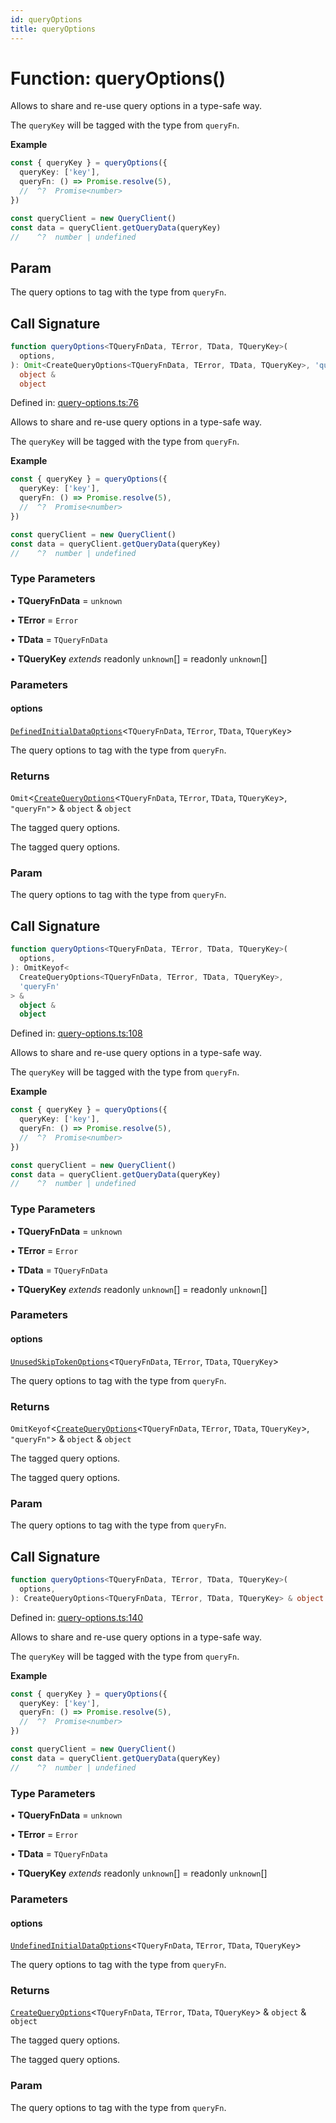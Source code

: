 ```yaml
---
id: queryOptions
title: queryOptions
---
```


<!-- DO NOT EDIT: this page is autogenerated from the type comments -->

# Function: queryOptions()

Allows to share and re-use query options in a type-safe way.

The `queryKey` will be tagged with the type from `queryFn`.

**Example**

```ts
const { queryKey } = queryOptions({
  queryKey: ['key'],
  queryFn: () => Promise.resolve(5),
  //  ^?  Promise<number>
})

const queryClient = new QueryClient()
const data = queryClient.getQueryData(queryKey)
//    ^?  number | undefined
```

## Param

The query options to tag with the type from `queryFn`.

## Call Signature

```ts
function queryOptions<TQueryFnData, TError, TData, TQueryKey>(
  options,
): Omit<CreateQueryOptions<TQueryFnData, TError, TData, TQueryKey>, 'queryFn'> &
  object &
  object
```

Defined in: [query-options.ts:76](https://github.com/arnoud-dv/query/blob/main/packages/angular-query-experimental/src/query-options.ts#L76)

Allows to share and re-use query options in a type-safe way.

The `queryKey` will be tagged with the type from `queryFn`.

**Example**

```ts
const { queryKey } = queryOptions({
  queryKey: ['key'],
  queryFn: () => Promise.resolve(5),
  //  ^?  Promise<number>
})

const queryClient = new QueryClient()
const data = queryClient.getQueryData(queryKey)
//    ^?  number | undefined
```

### Type Parameters

• **TQueryFnData** = `unknown`

• **TError** = `Error`

• **TData** = `TQueryFnData`

• **TQueryKey** _extends_ readonly `unknown`[] = readonly `unknown`[]

### Parameters

#### options

[`DefinedInitialDataOptions`](../../type-aliases/definedinitialdataoptions.md)\<`TQueryFnData`, `TError`, `TData`, `TQueryKey`\>

The query options to tag with the type from `queryFn`.

### Returns

`Omit`\<[`CreateQueryOptions`](../../interfaces/createqueryoptions.md)\<`TQueryFnData`, `TError`, `TData`, `TQueryKey`\>, `"queryFn"`\> & `object` & `object`

The tagged query options.

The tagged query options.

### Param

The query options to tag with the type from `queryFn`.

## Call Signature

```ts
function queryOptions<TQueryFnData, TError, TData, TQueryKey>(
  options,
): OmitKeyof<
  CreateQueryOptions<TQueryFnData, TError, TData, TQueryKey>,
  'queryFn'
> &
  object &
  object
```

Defined in: [query-options.ts:108](https://github.com/arnoud-dv/query/blob/main/packages/angular-query-experimental/src/query-options.ts#L108)

Allows to share and re-use query options in a type-safe way.

The `queryKey` will be tagged with the type from `queryFn`.

**Example**

```ts
const { queryKey } = queryOptions({
  queryKey: ['key'],
  queryFn: () => Promise.resolve(5),
  //  ^?  Promise<number>
})

const queryClient = new QueryClient()
const data = queryClient.getQueryData(queryKey)
//    ^?  number | undefined
```

### Type Parameters

• **TQueryFnData** = `unknown`

• **TError** = `Error`

• **TData** = `TQueryFnData`

• **TQueryKey** _extends_ readonly `unknown`[] = readonly `unknown`[]

### Parameters

#### options

[`UnusedSkipTokenOptions`](../../type-aliases/unusedskiptokenoptions.md)\<`TQueryFnData`, `TError`, `TData`, `TQueryKey`\>

The query options to tag with the type from `queryFn`.

### Returns

`OmitKeyof`\<[`CreateQueryOptions`](../../interfaces/createqueryoptions.md)\<`TQueryFnData`, `TError`, `TData`, `TQueryKey`\>, `"queryFn"`\> & `object` & `object`

The tagged query options.

The tagged query options.

### Param

The query options to tag with the type from `queryFn`.

## Call Signature

```ts
function queryOptions<TQueryFnData, TError, TData, TQueryKey>(
  options,
): CreateQueryOptions<TQueryFnData, TError, TData, TQueryKey> & object & object
```

Defined in: [query-options.ts:140](https://github.com/arnoud-dv/query/blob/main/packages/angular-query-experimental/src/query-options.ts#L140)

Allows to share and re-use query options in a type-safe way.

The `queryKey` will be tagged with the type from `queryFn`.

**Example**

```ts
const { queryKey } = queryOptions({
  queryKey: ['key'],
  queryFn: () => Promise.resolve(5),
  //  ^?  Promise<number>
})

const queryClient = new QueryClient()
const data = queryClient.getQueryData(queryKey)
//    ^?  number | undefined
```

### Type Parameters

• **TQueryFnData** = `unknown`

• **TError** = `Error`

• **TData** = `TQueryFnData`

• **TQueryKey** _extends_ readonly `unknown`[] = readonly `unknown`[]

### Parameters

#### options

[`UndefinedInitialDataOptions`](../../type-aliases/undefinedinitialdataoptions.md)\<`TQueryFnData`, `TError`, `TData`, `TQueryKey`\>

The query options to tag with the type from `queryFn`.

### Returns

[`CreateQueryOptions`](../../interfaces/createqueryoptions.md)\<`TQueryFnData`, `TError`, `TData`, `TQueryKey`\> & `object` & `object`

The tagged query options.

The tagged query options.

### Param

The query options to tag with the type from `queryFn`.
